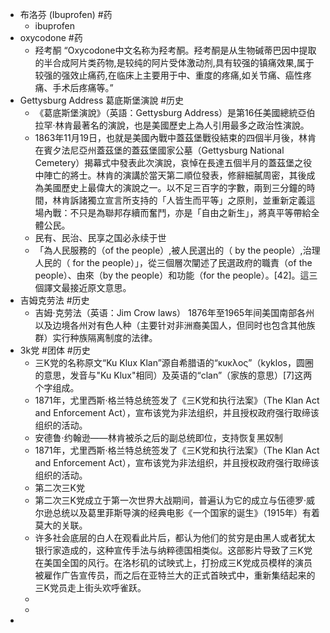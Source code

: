 - 布洛芬 (Ibuprofen) #药
	- ibuprofen
- oxycodone #药
	- 羟考酮
	  “Oxycodone中文名称为羟考酮。羟考酮是从生物碱蒂巴因中提取的半合成阿片类药物,是较纯的阿片受体激动剂,具有较强的镇痛效果,属于较强的强效止痛药,在临床上主要用于中、重度的疼痛,如关节痛、癌性疼痛、手术后疼痛等。”
- Gettysburg Address 葛底斯堡演說 #历史
	- 《葛底斯堡演說》（英語：Gettysburg Address）是第16任美國總統亞伯拉罕·林肯最著名的演說，也是美國歷史上為人引用最多之政治性演說。
	- 1863年11月19日，也就是美國內戰中蓋茲堡戰役結束的四個半月後，林肯在賓夕法尼亞州蓋茲堡的蓋茲堡國家公墓（Gettysburg National Cemetery）揭幕式中發表此次演說，哀悼在長達五個半月的蓋茲堡之役中陣亡的將士。林肯的演講於當天第二順位發表，修辭細膩周密，其後成為美國歷史上最偉大的演說之一。以不足三百字的字數，兩到三分鐘的時間，林肯訴諸獨立宣言所支持的「人皆生而平等」之原則，並重新定義這場內戰：不只是為聯邦存續而奮鬥，亦是「自由之新生」，將真平等帶給全體公民。
	- 民有、民治、民享之国必永续于世
	- 「為人民服務的（of the people）,被人民選出的（ by the people）,治理人民的（ for the people）」，從三個層次闡述了民選政府的職責（of the people）、由來（by the people）和功能（for the people）。[42]。這三個譯文最接近原文意思。
- 吉姆克劳法 #历史
	- 吉姆·克劳法（英语：Jim Crow laws） 1876年至1965年间美国南部各州以及边境各州对有色人种（主要针对非洲裔美国人，但同时也包含其他族群）实行种族隔离制度的法律。
- 3k党 #团体 #历史
	- 三K党的名称原文“Ku Klux Klan”源自希腊语的“κυκλος”（kyklos，圆圈的意思，发音与"Ku Klux"相同）及英语的“clan”（家族的意思）[7]这两个字组成。
	- 1871年，尤里西斯·格兰特总统签发了《三K党和执行法案》（The Klan Act and Enforcement Act），宣布该党为非法组织，并且授权政府强行取缔该组织的活动。
	- 安德鲁·约翰逊——林肯被杀之后的副总统即位，支持恢复黑奴制
	- 1871年，尤里西斯·格兰特总统签发了《三K党和执行法案》（The Klan Act and Enforcement Act），宣布该党为非法组织，并且授权政府强行取缔该组织的活动。
	- 第二次三K党
	- 第二次三K党成立于第一次世界大战期间，普遍认为它的成立与伍德罗·威尔逊总统以及葛里菲斯导演的经典电影《一个国家的诞生》（1915年）有着莫大的关联。
	- 许多社会底层的白人在观看此片后，都认为他们的贫穷是由黑人或者犹太银行家造成的，这种宣传手法与纳粹德国相类似。这部影片导致了三K党在美国全国的风行。在洛杉矶的试映式上，打扮成三K党成员模样的演员被雇作广告宣传员，而之后在亚特兰大的正式首映式中，重新集结起来的三K党员走上街头欢呼雀跃。
	-
	-
-